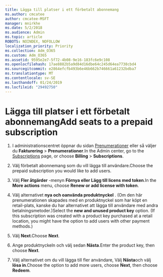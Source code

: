 ```yaml
---
title: Lägga till platser i ett förbetalt abonnemang
ms.author: cmcatee
author: cmcatee-MSFT
manager: mnirkhe
ms.date: 5/2/2018
ms.audience: Admin
ms.topic: article
ROBOTS: NOINDEX, NOFOLLOW
localization_priority: Priority
ms.collection: Adm_O365
ms.custom: Adm_O365
ms.assetid: 9595e2e7-5f72-4b08-9e16-183fc6e9c108
ms.openlocfilehash: 17ae8882b5a9d84d16dbe64c245d64ea7738cbd4
ms.sourcegitcommit: e2864efcfb493b6e46b662b746661a61232bdba7
ms.translationtype: MT
ms.contentlocale: sv-SE
ms.lasthandoff: 01/24/2019
ms.locfileid: "29492750"
---
```

# <a name="add-seats-to-a-prepaid-subscription"></a><span data-ttu-id="5f585-102">Lägga till platser i ett förbetalt abonnemang</span><span class="sxs-lookup"><span data-stu-id="5f585-102">Add seats to a prepaid subscription</span></span>

1. <span data-ttu-id="5f585-103">I administrationscentret öppnar du sidan [Prenumerationer](https://go.microsoft.com/fwlink/p/?linkid=842054) eller så väljer du **Fakturering** \> **Prenumerationer**.</span><span class="sxs-lookup"><span data-stu-id="5f585-103">In the Admin center, go to the [Subscriptions](https://go.microsoft.com/fwlink/p/?linkid=842054) page, or choose **Billing** \> **Subscriptions**.</span></span>
    
2. <span data-ttu-id="5f585-104">Välj förbetalt abonnemang som du vill lägga till användare.</span><span class="sxs-lookup"><span data-stu-id="5f585-104">Choose the prepaid subscription you would like to add users.</span></span>
    
3. <span data-ttu-id="5f585-105">Välj **Fler åtgärder** -menyn **Förnya eller Lägg till licens med token**.</span><span class="sxs-lookup"><span data-stu-id="5f585-105">In the **More actions** menu, choose **Renew or add license with token**.</span></span>
    
4. <span data-ttu-id="5f585-p101">Välj alternativet **nya och oanvända produktnyckel** . (Om den här prenumerationen skapades med en produktnyckel som har köpt en retail-plats, kanske du har alternativet att lägga till användare med andra betalningsmetoder.)</span><span class="sxs-lookup"><span data-stu-id="5f585-p101">Select the **new and unused product key** option. (If this subscription was created with a product key purchased at a retail location, you might have the option to add users with other payment methods.)</span></span> 
    
5. <span data-ttu-id="5f585-108">Välj **Next**.</span><span class="sxs-lookup"><span data-stu-id="5f585-108">Choose **Next**.</span></span>
    
6. <span data-ttu-id="5f585-109">Ange produktnyckeln och välj sedan **Nästa**.</span><span class="sxs-lookup"><span data-stu-id="5f585-109">Enter the product key, then choose **Next**.</span></span>
    
7. <span data-ttu-id="5f585-110">Välj alternativet om du vill lägga till fler användare, Välj **Nästa**och välj **lösa in**.</span><span class="sxs-lookup"><span data-stu-id="5f585-110">Choose the option to add more users, choose **Next**, then choose **Redeem**.</span></span>
    


